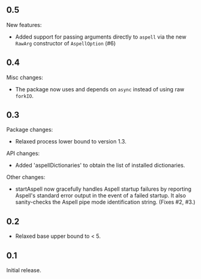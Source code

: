 
0.5
---

New features:
 * Added support for passing arguments directly to `aspell` via the new
   `RawArg` constructor of `AspellOption` (#6)

0.4
---

Misc changes:
 * The package now uses and depends on `async` instead of using raw
   `forkIO`.

0.3
---

Package changes:
 * Relaxed process lower bound to version 1.3.

API changes:
 * Added 'aspellDictionaries' to obtain the list of installed
   dictionaries.

Other changes:
 * startAspell now gracefully handles Aspell startup failures by
   reporting Aspell's standard error output in the event of a failed
   startup. It also sanity-checks the Aspell pipe mode identification
   string. (Fixes #2, #3.)


0.2
---

* Relaxed base upper bound to < 5.

0.1
---

Initial release.
